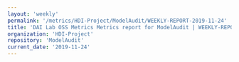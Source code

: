 ```yaml
---
layout: 'weekly'
permalink: '/metrics/HDI-Project/ModelAudit/WEEKLY-REPORT-2019-11-24'
title: 'DAI Lab OSS Metrics Metrics report for ModelAudit | WEEKLY-REPORT-2019-11-24'
organization: 'HDI-Project'
repository: 'ModelAudit'
current_date: '2019-11-24'
---
```

